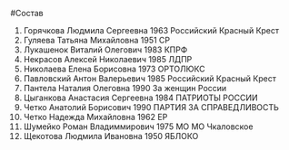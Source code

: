 #Состав
1. Горячкова Людмила Сергеевна 1963 Российский Красный Крест
2. Гуляева Татьяна Михайловна 1951 СР
3. Лукашенок Виталий Олегович 1983 КПРФ
4. Некрасов Алексей Николаевич 1985 ЛДПР
5. Николаева Елена Борисовна 1973 ОРТОЛЮКС
6. Павловский Антон Валерьевич 1985 Российский Красный Крест
7. Пантела Наталия Олеговна 1990 За женщин России
8. Цыганкова Анастасия Сергеевна 1984 ПАТРИОТЫ РОССИИ
9. Четко Анатолий Борисович 1990 ПАРТИЯ ЗА СПРАВЕДЛИВОСТЬ
10. Четко Надежда Михайловна 1962 ЕР
11. Шумейко Роман Владиммирович 1975 МО МО Чкаловское
12. Щекотова Людмила Ивановна 1950 ЯБЛОКО
